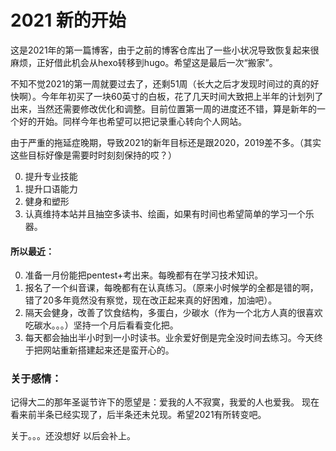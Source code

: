 # 2021 新的开始


这是2021年的第一篇博客，由于之前的博客仓库出了一些小状况导致恢复起来很麻烦，正好借此机会从hexo转移到hugo。希望这是最后一次“搬家”。

不知不觉2021的第一周就要过去了，还剩51周（长大之后才发现时间过的真的好快啊）。今年年初买了一块60英寸的白板，花了几天时间大致把上半年的计划列了出来，当然还需要修改优化和调整。目前位置第一周的进度还不错，算是新年的一个好的开始。同样今年也希望可以把记录重心转向个人网站。

由于严重的拖延症晚期，导致2021的新年目标还是跟2020，2019差不多。（其实这些目标好像是需要时时刻刻保持的哎？）

0. 提升专业技能
1. 提升口语能力
2. 健身和塑形
3. 认真维持本站并且抽空多读书、绘画，如果有时间也希望简单的学习一个乐器。

#### 所以最近：
0. 准备一月份能把pentest+考出来。每晚都有在学习技术知识。
1. 报名了一个纠音课，每晚都有在认真练习。（原来小时候学的全都是错的啊，错了20多年竟然没有察觉，现在改正起来真的好困难，加油吧）。
2. 隔天会健身，改善了饮食结构，多蛋白，少碳水（作为一个北方人真的很喜欢吃碳水。。。）坚持一个月后看看变化把。
3. 每天都会抽出半小时到一小时读书。业余爱好倒是完全没时间去练习。今天终于把网站重新搭建起来还是蛮开心的。

### 关于感情：
记得大二的那年圣诞节许下的愿望是：爱我的人不寂寞，我爱的人也爱我。
现在看来前半条已经实现了，后半条还未兑现。希望2021有所转变吧。

关于。。。还没想好 以后会补上。


